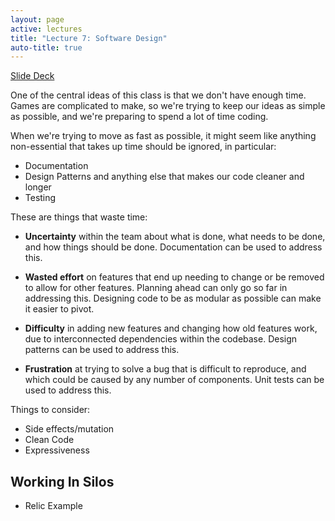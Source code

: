 ```yaml
---
layout: page
active: lectures
title: "Lecture 7: Software Design"
auto-title: true
---
```



<a href="https://docs.google.com/presentation/d/10qUs3HXhfZMF6fia7hmKYRAJU4jUfSal0slutLOotLI/edit?usp=sharing" class="btn btn-info">Slide Deck</a>


One of the central ideas of this class is that we don't have enough time.
Games are complicated to make, so we're trying to keep our ideas as simple as possible,
and we're preparing to spend a lot of time coding.

When we're trying to move as fast as possible, it might seem like anything non-essential that takes up time should be ignored, in particular:

- Documentation
- Design Patterns and anything else that makes our code cleaner and longer
- Testing

These are things that waste time:

- **Uncertainty** within the team about what is done, what needs to be done, and how things should be done.
  Documentation can be used to address this.

- **Wasted effort** on features that end up needing to change or be removed to allow for other features.
  Planning ahead can only go so far in addressing this.
  Designing code to be as modular as possible can make it easier to pivot.

- **Difficulty** in adding new features and changing how old features work, due to interconnected dependencies within the codebase.
  Design patterns can be used to address this.

- **Frustration** at trying to solve a bug that is difficult to reproduce, and which could be caused by any number of components.
  Unit tests can be used to address this.



Things to consider:

- Side effects/mutation
- Clean Code
- Expressiveness

<!-- https://www.youtube.com/watch?v=TMuno5RZNeE - SOLID principles of design -->

<!-- Anything from *Clean Code* ? -->


## Working In Silos

- Relic Example
